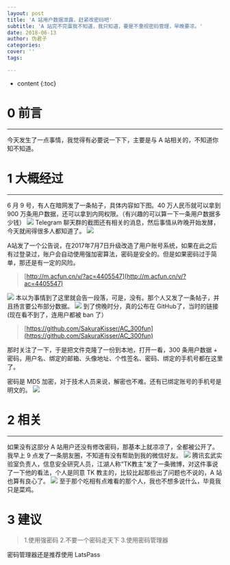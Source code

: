 ```yaml
---
layout: post
title: 'A 站用户数据泄露，赶紧改密码吧'
subtitle: 'A 站完不完蛋我不知道，我只知道，要是不重视密码管理，早晚要凉。'
date: 2018-06-13
author: 伪君子
categories: 
cover: ''
tags: 

---
```


* content
{:toc}
#  0 前言
***
今天发生了一点事情，我觉得有必要说一下下，主要是与 A 站相关的，不知道你知不知道。

#  1  大概经过
***

6 月 9 号，有人在暗网发了一条帖子，具体内容如下图。40 万人民币就可以拿到 900 万条用户数据，还可以拿到内网权限。（有兴趣的可以算一下一条用户数据多少钱）
![](https://upload-images.jianshu.io/upload_images/2989110-0ad83300e80c2342.jpg?imageMogr2/auto-orient/strip%7CimageView2/2/w/1240)
Telegram 聊天群的截图还有相关的消息，然后事情从昨晚开始发酵，今天就闹得很多人都知道了。
![](https://upload-images.jianshu.io/upload_images/2989110-580171a190c7b781.jpg?imageMogr2/auto-orient/strip%7CimageView2/2/w/1240)


A站发了一个公告说，在2017年7月7日升级改造了用户账号系统，如果在此之后有过登录过，账户会自动使用强加密算法，密码是安全的。但是如果密码过于简单，那还是有一定的风险。
>[http://m.acfun.cn/v/?ac=4405547](http://m.acfun.cn/v/?ac=4405547)


![](https://upload-images.jianshu.io/upload_images/2989110-fe4fe96ed8f69e37.png?imageMogr2/auto-orient/strip%7CimageView2/2/w/1240)
本以为事情到了这里就会告一段落，可是，没有。那个人又发了一条帖子，并且扬言要公布部分数据。
![](https://upload-images.jianshu.io/upload_images/2989110-763e36efa1928927.png?imageMogr2/auto-orient/strip%7CimageView2/2/w/1240)
到了傍晚时分，真的公布在 GitHub了，当时的链接(现在看不到了，连用户都被 ban 了）
>[https://github.com/SakuraKisser/AC_300fun](https://github.com/SakuraKisser/AC_300fun)

那时关注了一下，于是把文件克隆了一份到本地，打开一看，300 条用户数据 + 密码，用户名、绑定的邮箱、头像地址、个性签名、密码、绑定的手机号都在这里了。

密码是 MD5 加密，对于技术人员来说，解密也不难。还有已绑定账号的手机号是明文的。
![](https://upload-images.jianshu.io/upload_images/2989110-a707642f247b35ac.png?imageMogr2/auto-orient/strip%7CimageView2/2/w/1240)

#  2  相关
***
如果没有这部分 A 站用户还没有修改密码，那基本上就凉凉了，全都被公开了。我早上 9 点发了一条朋友圈，不知道有没有帮助到我的微信好友。
![](https://upload-images.jianshu.io/upload_images/2989110-750a5340ffb8ab39.png?imageMogr2/auto-orient/strip%7CimageView2/2/w/1240)
腾讯玄武实验室负责人，信息安全研究人员，江湖人称“TK教主”发了一条微博，对这件事说了一下他的看法，个人是同意 TK 教主的，比较比起那些出了问题也不说的，A 站也算有良心了。
![](https://upload-images.jianshu.io/upload_images/2989110-ac0c423ff18ece6e.png?imageMogr2/auto-orient/strip%7CimageView2/2/w/1240)
至于那个吃相有点难看的那个人，我也不想多说什么，毕竟我只是菜鸡。

#  3  建议

>1.使用强密码
>2.不要一个密码走天下
>3.使用密码管理器

密码管理器还是推荐使用 LatsPass